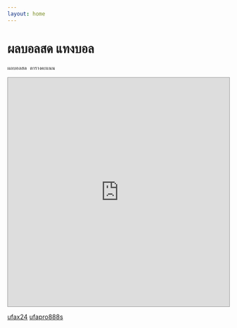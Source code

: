 ```yaml
---
layout: home
---
```


<div class="container max-w-screen-md py-24 md:py-28 mx-auto px-4 sm:px-6 lg:px-8">
<h1 class="text-4xl font-black">ผลบอลสด แทงบอล</h1>

    ผลบอลสด ตารางคะแนน

<style> #iframe-score108{ margin:0px; border: 1px solid #999; } </style>
<iframe id="iframe-score108" width="100%" height="520" frameborder="0" scrolling="no" src="https://www.score108.com/soccer/scoreAPI" ></iframe> 


</div>

[ufax24](https://ufax24.com) [ufapro888s](https://ufapro888s.co)
